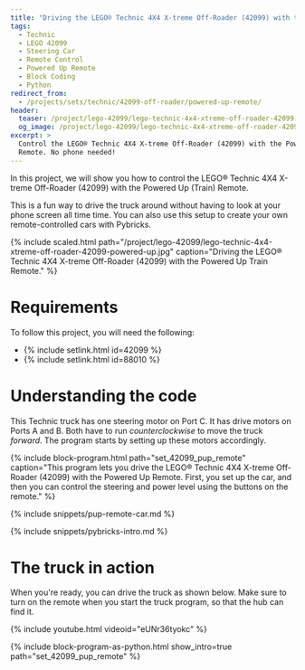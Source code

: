```yaml
---
title: "Driving the LEGO® Technic 4X4 X-treme Off-Roader (42099) with the Powered Up Remote"
tags:
  - Technic
  - LEGO 42099
  - Steering Car
  - Remote Control
  - Powered Up Remote
  - Block Coding
  - Python
redirect_from:
  - /projects/sets/technic/42099-off-roader/powered-up-remote/
header:
  teaser: /project/lego-42099/lego-technic-4x4-xtreme-off-roader-42099-powered-up.jpg
  og_image: /project/lego-42099/lego-technic-4x4-xtreme-off-roader-42099-powered-up-og.jpg
excerpt: >
  Control the LEGO® Technic 4X4 X-treme Off-Roader (42099) with the Powered Up
  Remote. No phone needed!
---
```


In this project, we will show you how to control the LEGO® Technic 4X4 X-treme
Off-Roader (42099) with the Powered Up (Train) Remote.

This is a fun way to drive the truck around without having to look at your
phone screen all time time. You can also use this setup to create your own
remote-controlled cars with Pybricks.

{% include scaled.html
  path="/project/lego-42099/lego-technic-4x4-xtreme-off-roader-42099-powered-up.jpg"
  caption="Driving the LEGO® Technic 4X4 X-treme Off-Roader (42099) with the Powered Up Train Remote."
%}

# Requirements

To follow this project, you will need the following:

- {% include setlink.html id=42099 %}
- {% include setlink.html id=88010 %}

# Understanding the code

This Technic truck has one steering motor on Port C. It has drive motors on
Ports A and B. Both have to run _counterclockwise_ to move the truck
_forward_. The program starts by setting up these motors accordingly.

{% include block-program.html path="set_42099_pup_remote"
  caption="This program lets you drive the LEGO® Technic 4X4 X-treme Off-Roader (42099)
  with the Powered Up Remote. First, you set up the car, and then you can
  control the steering and power level using the buttons on the remote." %}

{% include snippets/pup-remote-car.md %}

{% include snippets/pybricks-intro.md %}

# The truck in action

When you're ready, you can drive the truck as shown below. Make sure to turn
on the remote when you start the truck program, so that the hub can find it.

{% include youtube.html videoid="eUNr36tyokc" %}

{%
  include block-program-as-python.html
  show_intro=true
  path="set_42099_pup_remote"
%}




